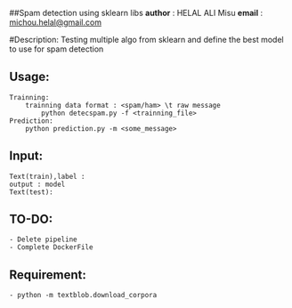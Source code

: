 ##Spam detection using sklearn libs
__author__ : HELAL ALI Misu 
__email__  : michou.helal@gmail.com

#Description:
	Testing multiple algo from sklearn and define the best model to use for spam detection

Usage:
-----
	Trainning:
		trainning data format : <spam/ham> \t raw message
			python detecspam.py -f <trainning_file>
	Prediction:
		python prediction.py -m <some_message>


	
Input:
-----
	Text(train),label : 
	output : model
	Text(test):

TO-DO:
----- 
	- Delete pipeline 
	- Complete DockerFile
Requirement:
-----------
	- python -m textblob.download_corpora
